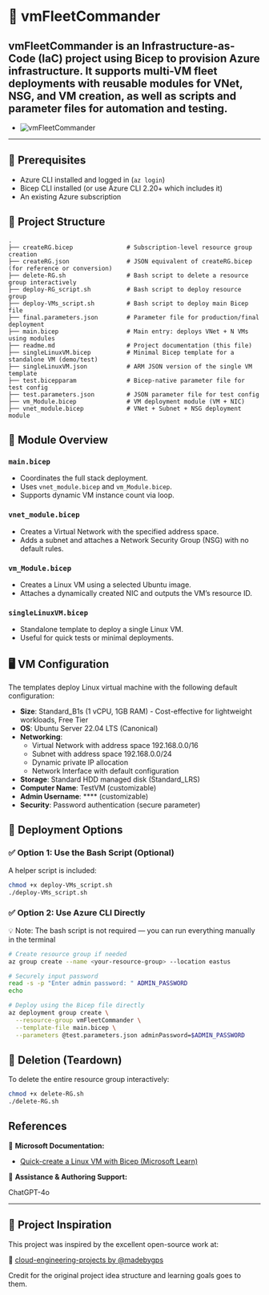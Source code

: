 # 🚀 vmFleetCommander

**vmFleetCommander** is an Infrastructure-as-Code (IaC) project using Bicep to provision Azure infrastructure. It supports multi-VM fleet deployments with reusable modules for VNet, NSG, and VM creation, as well as scripts and parameter files for automation and testing.
---
- ![vmFleetCommander](https://github.com/user-attachments/assets/8ffb7648-aae2-4302-87e9-4382516e2c6c)
---
## 📝 Prerequisites

- Azure CLI installed and logged in (`az login`)
- Bicep CLI installed (or use Azure CLI 2.20+ which includes it)
- An existing Azure subscription


## 📁 Project Structure

```plaintext
.
├── createRG.bicep               # Subscription-level resource group creation
├── createRG.json                # JSON equivalent of createRG.bicep (for reference or conversion)
├── delete-RG.sh                 # Bash script to delete a resource group interactively
├── deploy-RG_script.sh          # Bash script to deploy resource group
├── deploy-VMs_script.sh         # Bash script to deploy main Bicep file
├── final.parameters.json        # Parameter file for production/final deployment
├── main.bicep                   # Main entry: deploys VNet + N VMs using modules
├── readme.md                    # Project documentation (this file)
├── singleLinuxVM.bicep          # Minimal Bicep template for a standalone VM (demo/test)
├── singleLinuxVM.json           # ARM JSON version of the single VM template
├── test.bicepparam              # Bicep-native parameter file for test config
├── test.parameters.json         # JSON parameter file for test config
├── vm_Module.bicep              # VM deployment module (VM + NIC)
├── vnet_module.bicep            # VNet + Subnet + NSG deployment module
```

## 📂 Module Overview

### `main.bicep`
- Coordinates the full stack deployment.
- Uses `vnet_module.bicep` and `vm_Module.bicep`.
- Supports dynamic VM instance count via loop.

### `vnet_module.bicep`
- Creates a Virtual Network with the specified address space.
- Adds a subnet and attaches a Network Security Group (NSG) with no default rules.

### `vm_Module.bicep`
- Creates a Linux VM using a selected Ubuntu image.
- Attaches a dynamically created NIC and outputs the VM’s resource ID.

### `singleLinuxVM.bicep`
- Standalone template to deploy a single Linux VM.
- Useful for quick tests or minimal deployments.


## 🖥️ VM Configuration 

The templates deploy Linux virtual machine with the following default configuration:

- **Size**: Standard_B1s (1 vCPU, 1GB RAM) - Cost-effective for lightweight workloads, Free Tier
- **OS**: Ubuntu Server 22.04 LTS (Canonical)
- **Networking**: 
  - Virtual Network with address space 192.168.0.0/16
  - Subnet with address space 192.168.0.0/24
  - Dynamic private IP allocation
  - Network Interface with default configuration
- **Storage**: Standard HDD managed disk (Standard_LRS)
- **Computer Name**: TestVM (customizable)
- **Admin Username**: **** (customizable)
- **Security**: Password authentication (secure parameter)


## 🚀 Deployment Options

### ✅ Option 1: Use the Bash Script (Optional)

A helper script is included:

```bash
chmod +x deploy-VMs_script.sh
./deploy-VMs_script.sh
```

### ✅ Option 2: Use Azure CLI Directly

💡 Note: The bash script is not required — you can run everything manually in the terminal
```bash
# Create resource group if needed
az group create --name <your-resource-group> --location eastus

# Securely input password
read -s -p "Enter admin password: " ADMIN_PASSWORD
echo

# Deploy using the Bicep file directly
az deployment group create \
  --resource-group vmFleetCommander \
  --template-file main.bicep \
  --parameters @test.parameters.json adminPassword=$ADMIN_PASSWORD
```

## 🧹 Deletion (Teardown)

To delete the entire resource group interactively:

```bash
chmod +x delete-RG.sh
./delete-RG.sh
```
## References

📄 **Microsoft Documentation:**
* [Quick-create a Linux VM with Bicep (Microsoft Learn)](https://learn.microsoft.com/en-us/azure/virtual-machines/linux/quick-create-bicep?tabs=CLI)

🤖 **Assistance & Authoring Support:**

ChatGPT-4o

---

## 🧠 Project Inspiration

This project was inspired by the excellent open-source work at:

🔗 [cloud-engineering-projects by @madebygps](https://github.com/madebygps/cloud-engineering-projects)

Credit for the original project idea structure and learning goals goes to them.
